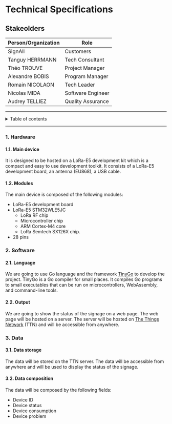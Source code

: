 # Technical Specifications

## Stakeolders

| Person/Organization | Role              |
| ------------------- | ----------------- |
| SignAll             | Customers         |
| Tanguy HERRMANN     | Tech Consultant   |
| Théo TROUVE         | Project Manager   |
| Alexandre BOBIS     | Program Manager   |
| Romain NICOLAON     | Tech Leader       |
| Nicolas MIDA        | Software Engineer |
| Audrey TELLIEZ      | Quality Assurance |

<hr>

<details><summary>Table of contents</summary>

- [Technical Specifications](#technical-specifications)
  - [Stakeolders](#stakeolders)
    - [1. Hardware](#1-hardware)
      - [1.1. Main device](#11-main-device)
      - [1.2. Modules](#12-modules)
    - [2. Software](#2-software)
      - [2.1. Language](#21-language)
      - [2.2. Output](#22-output)
    - [3. Data](#3-data)
      - [3.1. Data storage](#31-data-storage)
      - [3.2. Data composition](#32-data-composition)

</details>

<hr>

### 1. Hardware

#### 1.1. Main device

It is designed to be hosted on a LoRa-E5 development kit which is a compact and easy to use development toolkit. It consists of a LoRa-E5 development board, an antenna (EU868), a USB cable.

#### 1.2. Modules

The main device is composed of the following modules:
- LoRa-E5 development board
- LoRa-E5 STM32WLE5JC
  - LoRa RF chip
  - Microcontroller chip
  - ARM Cortex-M4 core
  - LoRa Semtech SX126X chip.
- 28 pins

### 2. Software

#### 2.1. Language

We are going to use Go language and the framework [TinyGo](https://tinygo.org/) to develop the project. TinyGo is a Go compiler for small places. It compiles Go programs to small executables that can be run on microcontrollers, WebAssembly, and command-line tools.

#### 2.2. Output

We are going to show the status of the signage on a web page. The web page will be hosted on a server. The server will be hosted on [The Things Network](https://www.thethingsnetwork.org) (TTN) and will be accessible from anywhere.


### 3. Data

#### 3.1. Data storage

The data will be stored on the TTN server. The data will be accessible from anywhere and will be used to display the status of the signage.

#### 3.2. Data composition

The data will be composed by the following fields:
- Device ID
- Device status
- Device consumption
- Device problem

